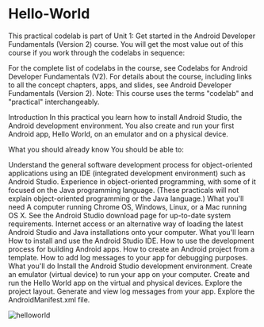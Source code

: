 # Hello-World
This practical codelab is part of Unit 1: Get started in the Android Developer Fundamentals (Version 2) course. You will get the most value out of this course if you work through the codelabs in sequence:

For the complete list of codelabs in the course, see Codelabs for Android Developer Fundamentals (V2).
For details about the course, including links to all the concept chapters, apps, and slides, see Android Developer Fundamentals (Version 2).
Note: This course uses the terms "codelab" and "practical" interchangeably.

Introduction
In this practical you learn how to install Android Studio, the Android development environment. You also create and run your first Android app, Hello World, on an emulator and on a physical device.

What you should already know
You should be able to:

Understand the general software development process for object-oriented applications using an IDE (integrated development environment) such as Android Studio.
Experience in object-oriented programming, with some of it focused on the Java programming language. (These practicals will not explain object-oriented programming or the Java language.)
What you'll need
A computer running Chrome OS, Windows, Linux, or a Mac running OS X. See the Android Studio download page for up-to-date system requirements.
Internet access or an alternative way of loading the latest Android Studio and Java installations onto your computer.
What you'll learn
How to install and use the Android Studio IDE.
How to use the development process for building Android apps.
How to create an Android project from a template.
How to add log messages to your app for debugging purposes.
What you'll do
Install the Android Studio development environment.
Create an emulator (virtual device) to run your app on your computer.
Create and run the Hello World app on the virtual and physical devices.
Explore the project layout.
Generate and view log messages from your app.
Explore the AndroidManifest.xml file.

![helloworld](https://user-images.githubusercontent.com/115769227/224201039-b1d53d11-5fec-48f0-9949-ba0efcd444f4.png)
